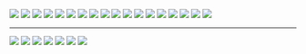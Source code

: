 ![](https://i.imgur.com/BasFYlO.png)
![](https://i.imgur.com/OQ3bK1S.png)
![](https://i.imgur.com/wgjI1YG.png)
![](https://i.imgur.com/ydBSxVJ.png)
![](https://i.imgur.com/GOKMOno.png)
![](https://i.imgur.com/rCvmFGA.png)
![](https://i.imgur.com/5lHOiSt.png)
![](https://i.imgur.com/apWQnlP.png)
![](https://i.imgur.com/bZDayqE.png)
![](https://i.imgur.com/LiN2b6K.png)
![](https://i.imgur.com/tYJK5LK.png)
![](https://i.imgur.com/r5L78WA.png)
![](https://i.imgur.com/HXGpx8f.png)
![](https://i.imgur.com/z5iUBRU.png)
![](https://i.imgur.com/tiluvo7.png)
![](https://i.imgur.com/ArnEAUP.png)
![](https://i.imgur.com/9UGq1Go.png)
![](https://i.imgur.com/kIx2l6w.png)




---
![](https://i.imgur.com/e9wkKvh.png)
![](https://i.imgur.com/Pv0IyfX.png)
![](https://i.imgur.com/FzqAYUF.png)
![](https://i.imgur.com/h8Rf2x7.png)
![](https://i.imgur.com/WvBq3jY.png)
![](https://i.imgur.com/CndrzWI.png)
![](https://i.imgur.com/UMXoFD2.png)
